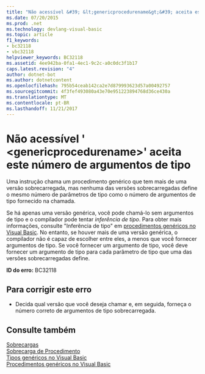 ```yaml
---
title: "Não acessível &#39; &lt;genericprocedurename&gt;&#39; aceita este número de argumentos de tipo"
ms.date: 07/20/2015
ms.prod: .net
ms.technology: devlang-visual-basic
ms.topic: article
f1_keywords:
- bc32118
- vbc32118
helpviewer_keywords: BC32118
ms.assetid: 4ee942ba-0fa1-4ec1-9c2c-a0c0dc3f1b17
caps.latest.revision: "4"
author: dotnet-bot
ms.author: dotnetcontent
ms.openlocfilehash: 795b54ceab142ca2e7d879993623d57a00492757
ms.sourcegitcommit: 4f3fef493080a43e70e951223894768d36ce430a
ms.translationtype: MT
ms.contentlocale: pt-BR
ms.lasthandoff: 11/21/2017
---
```

# <a name="no-accessible-39ltgenericprocedurenamegt39-accepts-this-number-of-type-arguments"></a>Não acessível &#39; &lt;genericprocedurename&gt;&#39; aceita este número de argumentos de tipo
Uma instrução chama um procedimento genérico que tem mais de uma versão sobrecarregada, mas nenhuma das versões sobrecarregadas define o mesmo número de parâmetros de tipo como o número de argumentos de tipo fornecido na chamada.  
  
 Se há apenas uma versão genérica, você pode chamá-lo sem argumentos de tipo e o compilador pode tentar *inferência de tipo*. Para obter mais informações, consulte "Inferência de tipo" em [procedimentos genéricos no Visual Basic](../../visual-basic/programming-guide/language-features/data-types/generic-procedures.md). No entanto, se houver mais de uma versão genérica, o compilador não é capaz de escolher entre eles, a menos que você fornecer argumentos de tipo. Se você fornecer um argumento de tipo, você deve fornecer um argumento de tipo para cada parâmetro de tipo que uma das versões sobrecarregadas define.  
  
 **ID do erro:** BC32118  
  
## <a name="to-correct-this-error"></a>Para corrigir este erro  
  
-   Decida qual versão que você deseja chamar e, em seguida, forneça o número correto de argumentos de tipo sobrecarregada.  
  
## <a name="see-also"></a>Consulte também  
 [Sobrecargas](../../visual-basic/language-reference/modifiers/overloads.md)  
 [Sobrecarga de Procedimento](../../visual-basic/programming-guide/language-features/procedures/procedure-overloading.md)  
 [Tipos genéricos no Visual Basic](../../visual-basic/programming-guide/language-features/data-types/generic-types.md)  
 [Procedimentos genéricos no Visual Basic](../../visual-basic/programming-guide/language-features/data-types/generic-procedures.md)

